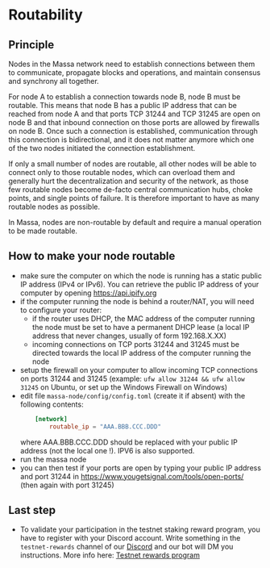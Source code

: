 # Routability

## Principle

Nodes in the Massa network need to establish connections between them to
communicate, propagate blocks and operations, and maintain consensus and
synchrony all together.

For node A to establish a connection towards node B, node B must be
routable. This means that node B has a public IP address that can be
reached from node A and that ports TCP 31244 and TCP 31245 are open on
node B and that inbound connection on those ports are allowed by
firewalls on node B. Once such a connection is established,
communication through this connection is bidirectional, and it does not
matter anymore which one of the two nodes initiated the connection
establishment.

If only a small number of nodes are routable, all other nodes will be
able to connect only to those routable nodes, which can overload them
and generally hurt the decentralization and security of the network, as
those few routable nodes become de-facto central communication hubs,
choke points, and single points of failure. It is therefore important to
have as many routable nodes as possible.

In Massa, nodes are non-routable by default and require a manual
operation to be made routable.

## How to make your node routable

-   make sure the computer on which the node is running has a static
    public IP address (IPv4 or IPv6). You can retrieve the public IP
    address of your computer by opening <https://api.ipify.org>
-   if the computer running the node is behind a router/NAT, you will
    need to configure your router:
    -   if the router uses DHCP, the MAC address of the computer running the
        node must be set to have a permanent DHCP lease (a local IP address
        that never changes, usually of form 192.168.X.XX)
    -   incoming connections on TCP ports 31244 and 31245 must be directed
        towards the local IP address of the computer running the node
-   setup the firewall on your computer to allow incoming TCP
    connections on ports 31244 and 31245 (example:
    `ufw allow 31244 && ufw allow 31245` on Ubuntu, or set up the
    Windows Firewall on Windows)
-   edit file `massa-node/config/config.toml` (create it if absent) with the following
    contents:
    ```toml
        [network]
            routable_ip = "AAA.BBB.CCC.DDD"
    ```
    where AAA.BBB.CCC.DDD should be replaced with your public IP address (not
    the local one !). IPV6 is also supported.
-   run the massa node
-   you can then test if your ports are open by typing your public IP
    address and port 31244 in
    <https://www.yougetsignal.com/tools/open-ports/> (then again with
    port 31245)

## Last step

-   To validate your participation in the testnet staking reward program,
you have to register with your Discord account. Write something in the
`testnet-rewards` channel of our
[Discord](https://discord.com/invite/TnsJQzXkRN) and our bot will DM you
instructions. More info here: [Testnet rewards program](testnet_rules.md)